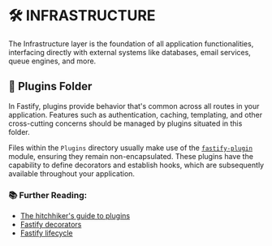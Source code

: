# 🛠 INFRASTRUCTURE

The Infrastructure layer is the foundation of all application functionalities, interfacing directly with external systems like databases, email services, queue engines, and more.

## 🔌 Plugins Folder

In Fastify, plugins provide behavior that's common across all routes in your application. Features such as authentication, caching, templating, and other cross-cutting concerns should be managed by plugins situated in this folder.

Files within the `Plugins` directory usually make use of the [`fastify-plugin`](https://github.com/fastify/fastify-plugin) module, ensuring they remain non-encapsulated. These plugins have the capability to define decorators and establish hooks, which are subsequently available throughout your application.

### 📚 **Further Reading**:
- [The hitchhiker's guide to plugins](https://www.fastify.io/docs/latest/Guides/Plugins-Guide/)
- [Fastify decorators](https://www.fastify.io/docs/latest/Reference/Decorators/)
- [Fastify lifecycle](https://www.fastify.io/docs/latest/Reference/Lifecycle/)